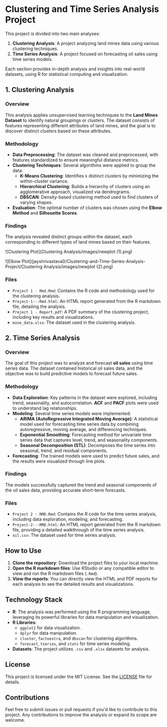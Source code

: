 
# Clustering and Time Series Analysis Project

This project is divided into two main analyses:
1. **Clustering Analysis**: A project analyzing land mines data using various clustering techniques.
2. **Time Series Analysis**: A project focused on forecasting oil sales using time series models.

Each section provides in-depth analysis and insights into real-world datasets, using R for statistical computing and visualization.

## 1. Clustering Analysis

### Overview
This analysis applies unsupervised learning techniques to the **Land Mines Dataset** to identify natural groupings or clusters. The dataset consists of features representing different attributes of land mines, and the goal is to discover distinct clusters based on these attributes.

### Methodology
- **Data Preprocessing**: The dataset was cleaned and preprocessed, with features standardized to ensure meaningful distance metrics.
- **Clustering Techniques**: Several algorithms were applied to group the data:
  - **K-Means Clustering**: Identifies `k` distinct clusters by minimizing the within-cluster variance.
  - **Hierarchical Clustering**: Builds a hierarchy of clusters using an agglomerative approach, visualized via dendrograms.
  - **DBSCAN**: Density-based clustering method used to find clusters of varying shapes.
- **Evaluation**: The optimal number of clusters was chosen using the **Elbow Method** and **Silhouette Scores**.

### Findings
The analysis revealed distinct groups within the dataset, each corresponding to different types of land mines based on their features.

![Clustering Plot](Clustering Analysis/images/newplot (1).png)

![Elbow Plot](jayshrivastava0/Clustering-and-Time-Series-Analysis-Project/Clustering Analysis/images/newplot (2).png)

### Files
- `Project 1 - Rmd.Rmd`: Contains the R code and methodology used for the clustering analysis.
- `Project-1---Rmd.html`: An HTML report generated from the R markdown file, detailing the analysis.
- `Project 1 - Report.pdf`: A PDF summary of the clustering project, including key results and visualizations.
- `mine_data.xlsx`: The dataset used in the clustering analysis.

## 2. Time Series Analysis

### Overview
The goal of this project was to analyze and forecast **oil sales** using time series data. The dataset contained historical oil sales data, and the objective was to build predictive models to forecast future sales.

### Methodology
- **Data Exploration**: Key patterns in the dataset were explored, including trend, seasonality, and autocorrelation. **ACF** and **PACF** plots were used to understand lag relationships.
- **Modeling**: Several time series models were implemented:
  - **ARIMA (AutoRegressive Integrated Moving Average)**: A statistical model used for forecasting time series data by combining autoregressive, moving average, and differencing techniques.
  - **Exponential Smoothing**: Forecasting method for univariate time series data that captures level, trend, and seasonality components.
  - **Seasonal Decomposition (STL)**: Decomposes the time series into seasonal, trend, and residual components.
- **Forecasting**: The trained models were used to predict future sales, and the results were visualized through line plots.

### Findings
The models successfully captured the trend and seasonal components of the oil sales data, providing accurate short-term forecasts.

### Files
- `Project 2 - RMD.Rmd`: Contains the R code for the time series analysis, including data exploration, modeling, and forecasting.
- `Project-2---RMD.html`: An HTML report generated from the R markdown file, providing a detailed walkthrough of the time series analysis.
- `oil.csv`: The dataset used for time series analysis.





## How to Use
1. **Clone the repository**: Download the project files to your local machine.
2. **Open the R markdown files**: Use RStudio or any compatible editor to view and run the R markdown files (`.Rmd`).
3. **View the reports**: You can directly view the HTML and PDF reports for each analysis to see the detailed results and visualizations.

## Technology Stack
- **R**: The analysis was performed using the R programming language, leveraging its powerful libraries for data manipulation and visualization.
- **R Libraries**:
  - `ggplot2` for data visualization.
  - `dplyr` for data manipulation.
  - `cluster`, `factoextra`, and `dbscan` for clustering algorithms.
  - `forecast`, `tseries`, and `stats` for time series modeling.
- **Datasets**: The project utilizes `.csv` and `.xlsx` datasets for analysis.

## License
This project is licensed under the MIT License. See the [LICENSE](./LICENSE) file for details.

## Contributions
Feel free to submit issues or pull requests if you'd like to contribute to this project. Any contributions to improve the analysis or expand its scope are welcome.

